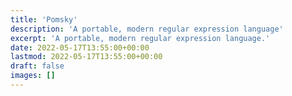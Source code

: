 ```yaml
---
title: 'Pomsky'
description: 'A portable, modern regular expression language'
excerpt: 'A portable, modern regular expression language.'
date: 2022-05-17T13:55:00+00:00
lastmod: 2022-05-17T13:55:00+00:00
draft: false
images: []
---
```

